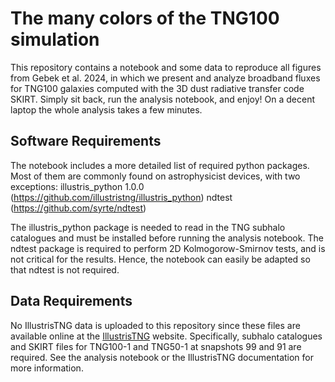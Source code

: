 # The many colors of the TNG100 simulation
This repository contains a notebook and some data to reproduce all figures from Gebek et al. 2024, in which we present and analyze broadband fluxes for TNG100 galaxies computed with the 3D dust radiative transfer code SKIRT. Simply sit back, run the analysis notebook, and enjoy! On a decent laptop the whole analysis takes a few minutes.

## Software Requirements
The notebook includes a more detailed list of required python packages. Most of them are commonly found on astrophysicist devices, with two exceptions:
illustris_python 1.0.0 (https://github.com/illustristng/illustris_python)
ndtest (https://github.com/syrte/ndtest)

The illustris_python package is needed to read in the TNG subhalo catalogues and must be installed before running the analysis notebook. The ndtest package is required to perform 2D Kolmogorow-Smirnov tests, and is not critical for the results. Hence, the notebook can easily be adapted so that ndtest is not required.

## Data Requirements
No IllustrisTNG data is uploaded to this repository since these files are available online at the [IllustrisTNG](www.tng-project.org) website. Specifically, subhalo catalogues and SKIRT files for TNG100-1 and TNG50-1 at snapshots 99 and 91 are required. See the analysis notebook or the IllustrisTNG documentation for more information.
